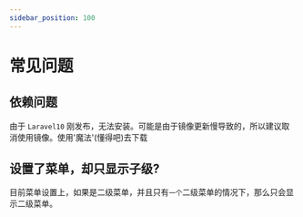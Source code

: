 ```yaml
---
sidebar_position: 100
---
```


# 常见问题

## 依赖问题
由于 `Laravel10` 刚发布，无法安装。可能是由于镜像更新慢导致的，所以建议取消使用镜像。使用'魔法'(懂得吧)去下载

## 设置了菜单，却只显示子级?
目前菜单设置上，如果是二级菜单，并且只有`一个`二级菜单的情况下，那么只会显示二级菜单。
